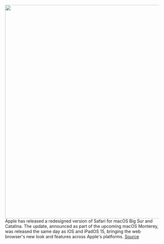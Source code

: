 <img src='https://cdn.vox-cdn.com/thumbor/7CX_mFArLHBb5KYaEez5r9BcNmI=/0x0:3104x1974/1200x800/filters:focal(1304x739:1800x1235)/cdn.vox-cdn.com/uploads/chorus_image/image/69889702/Screen_Shot_2021_09_21_at_10.13.17_AM.0.png' width='700px' /><br/>
Apple has released a redesigned version of Safari for macOS Big Sur and Catalina. The update, announced as part of the upcoming macOS Monterey, was released the same day as iOS and iPadOS 15, bringing the web browser's new look and features across Apple's platforms.
<a href='https://www.theverge.com/2021/9/21/22686070/apple-macos-safari-tab-groups-redesign-change-back'> Source <a/>